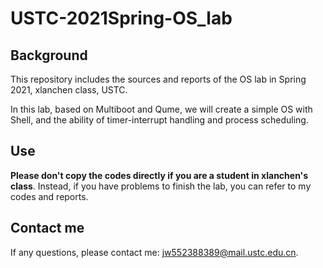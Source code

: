 # USTC-2021Spring-OS_lab

## Background

This repository includes the sources and reports of the OS lab in Spring 2021, xlanchen class, USTC.

In this lab, based on Multiboot and Qume, we will create a simple OS with Shell, and the ability of timer-interrupt handling and process scheduling.

## Use

**Please don't copy the codes directly if you are a student in xlanchen's class**. Instead, if you have problems to finish the lab, you can refer to my codes and reports.

## Contact me

If any questions, please contact me: jw552388389@mail.ustc.edu.cn.